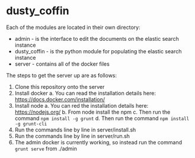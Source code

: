 dusty_coffin
===========

Each of the modules are located in their own directory:
* admin - is the interface to edit the documents on the elastic search instance
* dusty_coffin - is the python module for populating the elastic search instance
* server - contains all of the docker files

The steps to get the server up are as follows:
1. Clone this repository onto the server
2. Install docker
  a. You can read the installation details here: https://docs.docker.com/installation/
3. Install node
  a. You can red the installation details here: https://nodejs.org/
  b. From node install the npm
  c. Then run the command <code>npm install -g grunt</code>
  d. Then run the command <code>npm install -g grunt-cli</code>
4. Run the commands line by line in server/install.sh
5. Run the commands line by line in server/run.sh
6. The admin docker is currently working, so instead run the command <code>grunt serve</code> from ./admin
